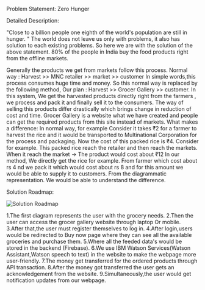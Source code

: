 Problem Statement: Zero Hunger

Detailed Description:

"Close to a billion people one eighth of the world's population are still in hunger. "
The world does not leave us only with problems, it also has solution to each existing problems. 
So here we are with the solution of the above statement. 80% of the people in India buy the food products right from the offline markets.

Generally the products we get from markets follow this process.
Normal way : Harvest >> MNC retailer >> market >> customer
In simple words,this process consumes huge time and money. 
So this normal way is replaced by the following method,
Our plan : Harvest >> Grocer Gallery >> customer.
In this system, We get the harvested products directly right from the farmers , we process and pack it and finally sell it to the consumers. 
The way of selling this products differ drastically which brings change in reduction of cost and time.
Grocer Gallery is a website what we have created and people can get the required products from this site instead of markets. 
What makes a difference: 
In normal way, for example Consider it takes ₹2 for a farmer to harvest the rice and it would be transported to Multinational Corporation for the process and packaging.
Now the cost of this packed rice is ₹4.
Consider for example. This packed rice reach the retailer and then reach the markets. When it reach the market -> The product would cost about ₹12 
In our method,
We directly get the rice for example. From farmer which cost about rs 4 nd we pack it which would cost about rs 8 and for this amount we would be able to supply it to customers.
From the diagrammatic representation. We would be able to understand the difference.

Solution Roadmap:

![Solution Roadmap](https://user-images.githubusercontent.com/67419416/122593477-5a58e300-d083-11eb-9fd3-f72e6930b18f.png)


1.The first diagram represents the user with the grocery needs. 
2.Then the user can access the grocer gallery website through laptop Or mobile. 
3.After that,the user must register themselves to log in. 
4.After login,users would be redirected to Buy now page where they can see all the available groceries and purchase them.
5.Where all the feeded data's would be stored in the backend (Firebase). 
6.We use IBM Watson Services(Watson Assistant,Watson speech to text) in the website to make the webpage more user-friendly. 
7.The money get transferred for the ordered products through API transaction. 
8.After the money got transferred the user gets an acknowledgement from the website.
9.Simultaneously,the user would get notification updates from our webpage. 

